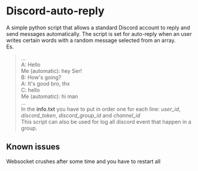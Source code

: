 # Discord-auto-reply
A simple python script that allows a standard Discord account to reply and send messages automatically.
The script is set for auto-reply when an user writes certain words with a random message selected from an array.  
Es.

> ...  
>A: Hello  
>Me (automatic): hey Ser!   
>B: How's going?  
>A: It's good bro, thx  
>C: hello  
>Me (automatic): hi man  
> ...  
In the **info.txt** you have to put in order one for each line: *user_id*, *discord_token*, *discord_group_id* and *channel_id*  
This script can also be used for log all discord event that happen in a group.  

## Known issues

Websocket crushes after some time and you have to restart all
